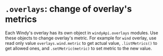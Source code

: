 # `.overlays`: change of overlay's metrics
Each Windy's overlay has its own object in `windyApi.overlays` modules. Use these objects to change overlay's metric. For example for `wind` overlay, use read only value `overlays.wind.metric` to get actual value, `.listMetrics()` to get allowed ones, and `.setMetric(metric)` to set metric to the new value.


